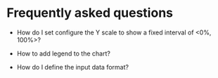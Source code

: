 # Frequently asked questions

- How do I set configure the Y scale to show a fixed interval of <0%, 100%>?

- How to add legend to the chart?

- How do I define the input data format?
